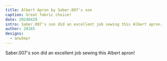 ```yaml
---
title: Albert Apron by Saber.007's son
caption: Great fabric choice!
date: 20240429
intro: Saber.007's son did an excellent job sewing this Albert apron.
author: 20165
designs:
  - альберт
---
```


Saber.007's son did an excellent job sewing this Albert apron!
